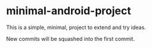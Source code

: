 # minimal-android-project

This is a simple, minimal, project to extend and try ideas.

New commits will be squashed into the first commit.
